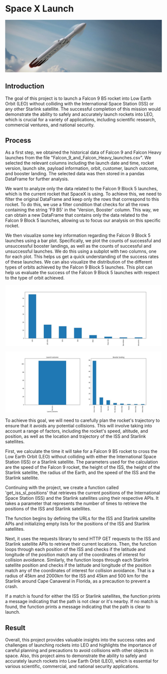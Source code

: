 # Space X Launch

![Alt text](images/fheavy_product_page1.jpg)

## Introduction

The goal of this project is to launch a Falcon 9 B5 rocket into Low Earth Orbit (LEO) without colliding with the International Space Station (ISS) or any other Starlink satellite. The successful completion of this mission would demonstrate the ability to safely and accurately launch rockets into LEO, which is crucial for a variety of applications, including scientific research, commercial ventures, and national security.

## Process

As a first step, we obtained the historical data of Falcon 9 and Falcon Heavy launches from the file "Falcon_9_and_Falcon_Heavy_launches.csv". We selected the relevant columns including the launch date and time, rocket version, launch site, payload information, orbit, customer, launch outcome, and booster landing. The selected data was then stored in a pandas DataFrame for further analysis.

We want to analyze only the data related to the Falcon 9 Block 5 launches, which is the current rocket that SpaceX is using. To achieve this, we need to filter the original DataFrame and keep only the rows that correspond to this rocket. To do this, we use a filter condition that checks for all the rows containing the string 'F9 B5' in the 'Version, Booster' column. This way, we can obtain a new DataFrame that contains only the data related to the Falcon 9 Block 5 launches, allowing us to focus our analysis on this specific rocket.

We then visualize some key information regarding the Falcon 9 Block 5 launches using a bar plot. Specifically, we plot the counts of successful and unsuccessful booster landings, as well as the counts of successful and unsuccessful launches. We do this using a subplot with two columns, one for each plot. This helps us get a quick understanding of the success rates of these launches. We can also visualize the distribution of the different types of orbits achieved by the Falcon 9 Block 5 launches. This plot can help us evaluate the success of the Falcon 9 Block 5 launches with respect to the type of orbit achieved.

![Alt text](images/orbit.jpg)

![Alt text](images/launch_landing.jpg)

To achieve this goal, we will need to carefully plan the rocket's trajectory to ensure that it avoids any potential collisions. This will involve taking into account a range of factors, including the rocket's speed, altitude, and position, as well as the location and trajectory of the ISS and Starlink satellites.

First, we calculate the time it will take for a Falcon 9 B5 rocket to cross the Low Earth Orbit (LEO) without colliding with either the International Space Station (ISS) or a Starlink satellite. The parameters used for the calculation are the speed of the Falcon 9 rocket, the height of the ISS, the height of the Starlink satellite, the radius of the Earth, and the speed of the ISS and the Starlink satellite.

Continuing with the project, we create a function called 'get_iss_sl_positions' that retrieves the current positions of the International Space Station (ISS) and the Starlink satellites using their respective APIs. It takes a parameter that represents the number of times to retrieve the positions of the ISS and Starlink satellites.

The function begins by defining the URLs for the ISS and Starlink satellite APIs and initializing empty lists for the positions of the ISS and Starlink satellites.

Next, it uses the requests library to send HTTP GET requests to the ISS and Starlink satellite APIs to retrieve their current locations. Then, the function loops through each position of the ISS and checks if the latitude and longitude of the position match any of the coordinates of interest for collision avoidance. Similarly, the function loops through each Starlink satellite position and checks if the latitude and longitude of the position match any of the coordinates of interest for collision avoidance. That is a radius of 45km and 2000km for the ISS and 45km and 500 km for the Starlink around Cape Canaveral in Florida, as a precaution to prevent a crash.

If a match is found for either the ISS or Starlink satellites, the function prints a message indicating that the path is not clear or it's nearby. If no match is found, the function prints a message indicating that the path is clear to launch.

## Result

Overall, this project provides valuable insights into the success rates and challenges of launching rockets into LEO and highlights the importance of careful planning and precautions to avoid collisions with other objects in space. Also, this project aims to demonstrate the ability to safely and accurately launch rockets into Low Earth Orbit (LEO), which is essential for various scientific, commercial, and national security applications.